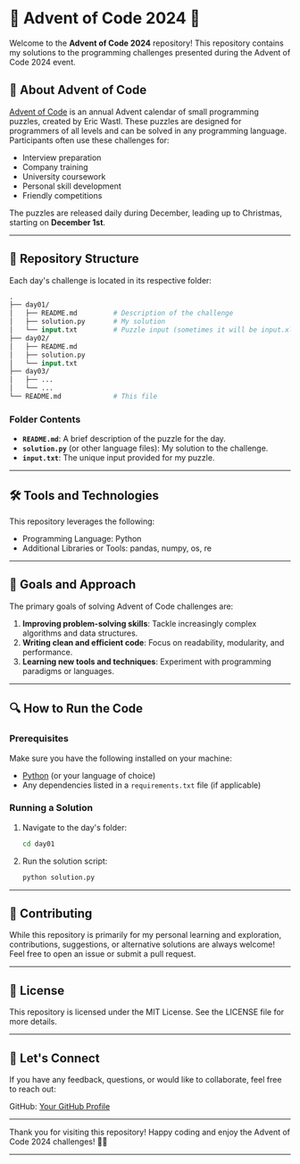 # 🎄 Advent of Code 2024 🎄

Welcome to the **Advent of Code 2024** repository! This repository contains my solutions to the programming challenges presented during the Advent of Code 2024 event.

## 📖 About Advent of Code

[Advent of Code](https://adventofcode.com/) is an annual Advent calendar of small programming puzzles, created by Eric Wastl. These puzzles are designed for programmers of all levels and can be solved in any programming language. Participants often use these challenges for:

- Interview preparation
- Company training
- University coursework
- Personal skill development
- Friendly competitions

The puzzles are released daily during December, leading up to Christmas, starting on **December 1st**.

---

## 🚀 Repository Structure

Each day's challenge is located in its respective folder:

```graphql
.
├── day01/
│   ├── README.md         # Description of the challenge
│   ├── solution.py       # My solution
│   └── input.txt         # Puzzle input (sometimes it will be input.xlsx)
├── day02/
│   ├── README.md
│   ├── solution.py
│   └── input.txt
├── day03/
│   ├── ...
│   └── ...
└── README.md             # This file

```

### Folder Contents

- **`README.md`**: A brief description of the puzzle for the day.
- **`solution.py`** (or other language files): My solution to the challenge.
- **`input.txt`**: The unique input provided for my puzzle.

---

## 🛠️ Tools and Technologies

This repository leverages the following:

- Programming Language: Python
- Additional Libraries or Tools: pandas, numpy, os, re

---

## 🎯 Goals and Approach

The primary goals of solving Advent of Code challenges are:

1. **Improving problem-solving skills**: Tackle increasingly complex algorithms and data structures.
2. **Writing clean and efficient code**: Focus on readability, modularity, and performance.
3. **Learning new tools and techniques**: Experiment with programming paradigms or languages.

---

## 🔍 How to Run the Code

### Prerequisites

Make sure you have the following installed on your machine:

- [Python](https://www.python.org/downloads/) (or your language of choice)
- Any dependencies listed in a `requirements.txt` file (if applicable)

### Running a Solution

1. Navigate to the day's folder:
   ```bash
   cd day01
   ```
2. Run the solution script:
    ```bash
    python solution.py
    ```

---

## 🌟 Contributing
While this repository is primarily for my personal learning and exploration, contributions, suggestions, or alternative solutions are always welcome! Feel free to open an issue or submit a pull request.

---

## 📄 License
This repository is licensed under the MIT License. See the LICENSE file for more details.

---

## 🎉 Let's Connect
If you have any feedback, questions, or would like to collaborate, feel free to reach out:

GitHub: [Your GitHub Profile](https://github.com/aidapendas/)

---

Thank you for visiting this repository! Happy coding and enjoy the Advent of Code 2024 challenges! 🎄✨

---



